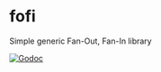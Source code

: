 # fofi
Simple generic Fan-Out, Fan-In library

[![Godoc](http://img.shields.io/badge/godoc-reference-blue.svg?style=flat)](https://pkg.go.dev/github.com/JamesChung/fofi)
